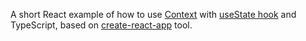 A short React example of how to use [Context](https://reactjs.org/docs/context.html) with [useState hook](https://reactjs.org/docs/hooks-overview.html#state-hook) and TypeScript, based on [create-react-app](https://github.com/facebook/create-react-app) tool.